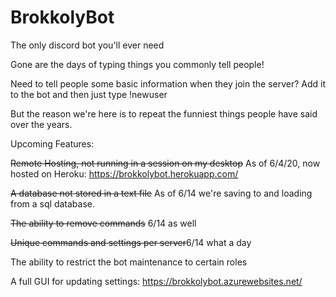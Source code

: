 # BrokkolyBot
The only discord bot you'll ever need

Gone are the days of typing things you commonly tell people!

Need to tell people some basic information when they join the server? Add it to the bot and then just type !newuser

But the reason we're here is to repeat the funniest things people have said over the years.

Upcoming Features:

~~Remote Hosting, not running in a session on my desktop~~
As of 6/4/20, now hosted on Heroku: https://brokkolybot.herokuapp.com/

~~A database not stored in a text file~~
As of 6/14 we're saving to and loading from a sql database.

~~The ability to remove commands~~ 6/14 as well

~~Unique commands and settings per server~~6/14 what a day

The ability to restrict the bot maintenance to certain roles

A full GUI for updating settings: https://brokkolybot.azurewebsites.net/
